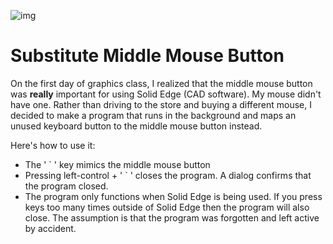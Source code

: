 ![img](https://i.imgur.com/sMuGTol.jpg)
# Substitute Middle Mouse Button

On the first day of graphics class, I realized that the middle mouse button was **really** important
for using Solid Edge (CAD software). My mouse didn't have one. Rather than driving to the store and buying a different mouse, I decided
to make a program that runs in the background and maps an unused keyboard button to the middle mouse button instead.

Here's how to use it:

* The ' ` ' key mimics the middle mouse button
* Pressing left-control + ' ` ' closes the program. A dialog confirms that the program closed.
* The program only functions when Solid Edge is being used. If you press keys too many times outside of Solid Edge
then the program will also close. The assumption is that the program was
forgotten and left active by accident.